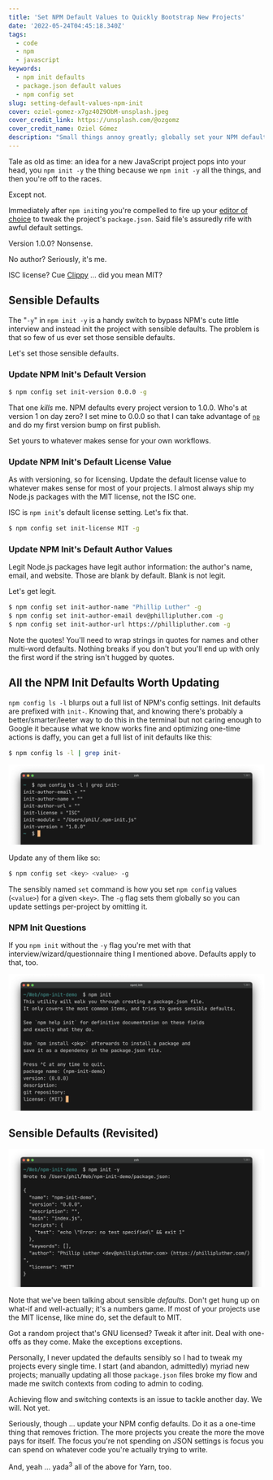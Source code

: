 ```yaml
---
title: 'Set NPM Default Values to Quickly Bootstrap New Projects'
date: '2022-05-24T04:45:18.340Z'
tags:
  - code
  - npm
  - javascript
keywords:
  - npm init defaults
  - package.json default values
  - npm config set
slug: setting-default-values-npm-init
cover: oziel-gomez-x7gz40Z9ObM-unsplash.jpeg
cover_credit_link: https://unsplash.com/@ozgomz
cover_credit_name: Oziel Gómez
description: "Small things annoy greatly; globally set your NPM default values and stop manually editing every project's `package.json` file after init."
---
```


Tale as old as time: an idea for a new JavaScript project pops into your head, you `npm init -y` the thing because we `npm init -y` all the things, and then you're off to the races.

Except not.

Immediately after `npm init`ing you're compelled to fire up your [editor of choice](https://code.visualstudio.com/) to tweak the project's `package.json`. Said file's assuredly rife with awful default settings.

Version 1.0.0? Nonsense.

No author? Seriously, it's me.

ISC license? Cue [Clippy](https://en.wikipedia.org/wiki/Office_Assistant) … did you mean MIT?

## Sensible Defaults

The "`-y`" in `npm init -y` is a handy switch to bypass NPM's cute little interview and instead init the project with sensible defaults. The problem is that so few of us ever set those sensible defaults.

Let's set those sensible defaults.

### Update NPM Init's Default Version

```bash
$ npm config set init-version 0.0.0 -g
```

That one _kills_ me. NPM defaults every project version to 1.0.0. Who's at version 1 on day zero? I set mine to 0.0.0 so that I can take advantage of [`np`](https://github.com/sindresorhus/np#readme) and do my first version bump on first publish.

Set yours to whatever makes sense for your own workflows.

### Update NPM Init's Default License Value

As with versioning, so for licensing. Update the default license value to whatever makes sense for most of your projects. I almost always ship my Node.js packages with the MIT license, not the ISC one.

ISC is `npm init`'s default license setting. Let's fix that.

```bash
$ npm config set init-license MIT -g
```

### Update NPM Init's Default Author Values

Legit Node.js packages have legit author information: the author's name, email, and website. Those are blank by default. Blank is not legit.

Let's get legit.

```bash
$ npm config set init-author-name "Phillip Luther" -g
$ npm config set init-author-email dev@phillipluther.com -g
$ npm config set init-author-url https://phillipluther.com -g
```

Note the quotes! You'll need to wrap strings in quotes for names and other multi-word defaults. Nothing breaks if you don't but you'll end up with only the first word if the string isn't hugged by quotes.

## All the NPM Init Defaults Worth Updating

`npm config ls -l` blurps out a full list of NPM's config settings. Init defaults are prefixed with `init-`. Knowing that, and knowing there's probably a better/smarter/leeter way to do this in the terminal but not caring enough to Google it because what we know works fine and optimizing one-time actions is daffy, you can get a full list of init defaults like this:

```bash
$ npm config ls -l | grep init-
```

![A full list of NPM init's default settings](./npm-init-default-settings.png)

Update any of them like so:

```bash
$ npm config set <key> <value> -g
```

The sensibly named `set` command is how you set `npm config` values (`<value>`) for a given `<key>`. The `-g` flag sets them globally so you can update settings per-project by omitting it.

### NPM Init Questions

If you `npm init` without the `-y` flag you're met with that interview/wizard/questionnaire thing I mentioned above. Defaults apply to that, too.

![NPM config default values apply to the `npm init `wizard, too](./npm-init-interview-default-settings.png)

## Sensible Defaults (Revisited)

![Freshly init'd package.json file with updated default values](./npm-init-updated-default-settings.png)

Note that we've been talking about sensible _defaults_. Don't get hung up on what-if and well-actually; it's a numbers game. If most of your projects use the MIT license, like mine do, set the default to MIT.

Got a random project that's GNU licensed? Tweak it after init. Deal with one-offs as they come. Make the exceptions exceptions.

Personally, I never updated the defaults sensibly so I had to tweak my projects every single time. I start (and abandon, admittedly) myriad new projects; manually updating all those `package.json` files broke my flow and made me switch contexts from coding to admin to coding.

Achieving flow and switching contexts is an issue to tackle another day. We will. Not yet.

Seriously, though ... update your NPM config defaults. Do it as a one-time thing that removes friction. The more projects you create the more the move pays for itself. The focus you're not spending on JSON settings is focus you can spend on whatever code you're actually trying to write.

And, yeah ... yada<sup>3</sup> all of the above for Yarn, too.

